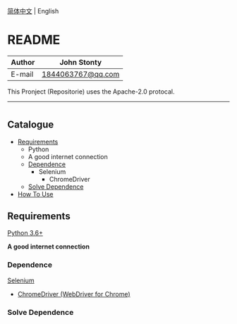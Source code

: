 [简体中文](https://github.com/sht2017/Youtube-Tools-SDK/master/README_CN.md) | English

README
======

|Author|John Stonty
|---|---
|E-mail|1844063767@qq.com

This Pronject (Repositorie) uses the Apache-2.0 protocal.

---------------------
#

## Catalogue
* [Requirements](#Requirements)
    * Python
    * A good internet connection
    * [Dependence](#Dependence)
        * Selenium
            * ChromeDriver
    * [Solve Dependence](#Solve-Dependence)
* [How To Use](#How-To-Use)

## Requirements
[Python 3.6+](https://www.python.org/downloads/)

**A good internet connection**

### Dependence
[Selenium](https://www.seleniumhq.org/)
* [ChromeDriver (WebDriver for Chrome)](https://sites.google.com/a/chromium.org/chromedriver/downloads/)

### Solve Dependence
